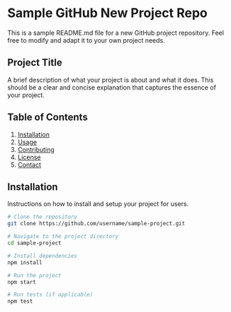 # Sample GitHub New Project Repo

This is a sample README.md file for a new GitHub project repository. Feel free to modify and adapt it to your own project needs.

## Project Title

A brief description of what your project is about and what it does. This should be a clear and concise explanation that captures the essence of your project.

## Table of Contents

1. [Installation](#installation)
2. [Usage](#usage)
3. [Contributing](#contributing)
4. [License](#license)
5. [Contact](#contact)

## Installation

Instructions on how to install and setup your project for users.

```bash
# Clone the repository
git clone https://github.com/username/sample-project.git

# Navigate to the project directory
cd sample-project

# Install dependencies
npm install

# Run the project
npm start

# Run tests (if applicable)
npm test
